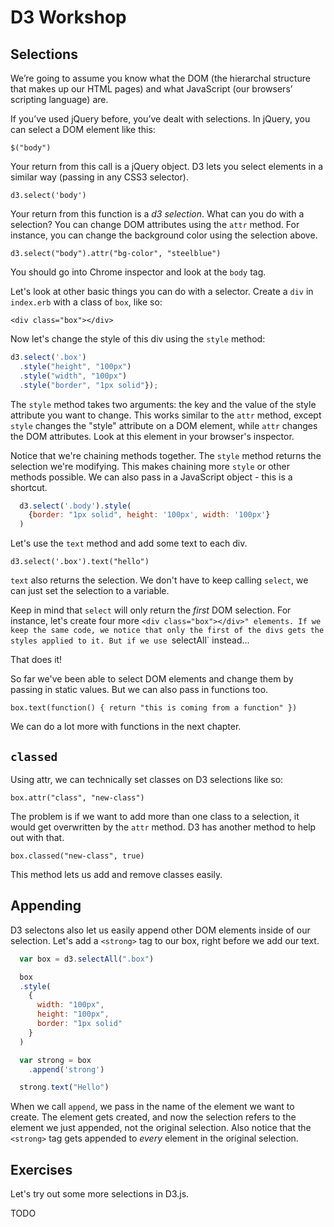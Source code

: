 # D3 Workshop

## Selections

We’re going to assume you know what the DOM (the hierarchal structure that
makes up our HTML pages) and what JavaScript (our browsers’ scripting
language) are.

If you’ve used jQuery before, you’ve dealt with selections. In jQuery,
you can select a DOM element like this:

  `$("body")`

Your return from this call is a jQuery object. D3 lets you select elements in
a similar way (passing in any CSS3 selector).

  `d3.select('body')`

Your return from this function is a _d3 selection_. What can you do with a
selection? You can change DOM attributes using the `attr` method. For
instance, you can change the background color using the selection above.

  `d3.select("body").attr("bg-color", "steelblue")`

You should go into Chrome inspector and look at the `body` tag.

Let's look at other basic things you can do with a selector. Create a `div`
in `index.erb` with a class of `box`, like so:

  `<div class="box"></div>`

Now let's change the style of this div using the `style` method:

  ```javascript
  d3.select('.box')
    .style("height", "100px")
    .style("width", "100px")
    .style("border", "1px solid"});
  ```

The `style` method takes two arguments: the key and the value of the style
attribute you want to change. This works similar to the `attr` method, except
`style` changes the "style" attribute on a DOM element, while `attr` changes
the DOM attributes. Look at this element in your browser's inspector.

Notice that we're chaining methods together. The `style` method returns the
selection we're modifying. This makes chaining more `style` or other methods
possible. We can also pass in a JavaScript object - this is a shortcut.

  ```javascript
    d3.select('.body').style(
      {border: "1px solid", height: '100px', width: '100px'}
    )
  ```

Let's use the `text` method and add some text to each div.

  `d3.select('.box').text("hello")`

`text` also returns the selection. We don't have to keep calling `select`, we
can just set the selection to a variable.

Keep in mind that `select` will only return the _first_ DOM selection. For
instance, let's create four more `<div class="box"></div>" elements. If we
keep the same code, we notice that only the first of the divs gets the styles
applied to it. But if we use `selectAll` instead...

That does it!

So far we've been able to select DOM elements and change them by passing in
static values. But we can also pass in functions too.

  `box.text(function() { return "this is coming from a function" })`

We can do a lot more with functions in the next chapter.

## `classed`

Using attr, we can technically set classes on D3 selections like so:

  `box.attr("class", "new-class")`

The problem is if we want to add more than one class to a selection,
it would get overwritten by the `attr` method. D3 has another method to help
out with that.

  `box.classed("new-class", true)`

This method lets us add and remove classes easily.


## Appending
D3 selectons also let us easily append other DOM elements inside of our
selection. Let's add a `<strong>` tag to our box, right before we add our text.

```javascript
  var box = d3.selectAll(".box")

  box
  .style(
    {
      width: "100px",
      height: "100px",
      border: "1px solid"
    }
  )

  var strong = box
    .append('strong')

  strong.text("Hello")
```

When we call `append`, we pass in the name of the element we want to create.
The element gets created, and now the selection refers to the element we just
appended, not the original selection. Also notice that the `<strong>` tag gets
appended to *every* element in the original selection.

## Exercises

Let's try out some more selections in D3.js.

TODO
